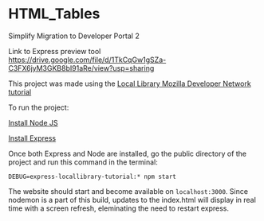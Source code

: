 # HTML_Tables
Simplify Migration to Developer Portal 2

Link to Express preview tool <https://drive.google.com/file/d/1TkCqGw1gSZa-C3FX6jyM3GKB8bI91aRe/view?usp=sharing>

This project was made using the [Local Library Mozilla Developer Network tutorial](https://developer.mozilla.org/en-US/docs/Learn/Server-side/Express_Nodejs/Tutorial_local_library_website)

To run the project:

[Install Node JS](https://nodejs.org/en/)

[Install Express](https://expressjs.com/)

Once both Express and Node are installed, go the public directory of the project and run this command in the terminal:

```
DEBUG=express-locallibrary-tutorial:* npm start
```
The website should start and become available on ```localhost:3000```. Since nodemon is a part of this build, updates to the index.html will display in real time with a screen refresh, eleminating the need to restart express.
